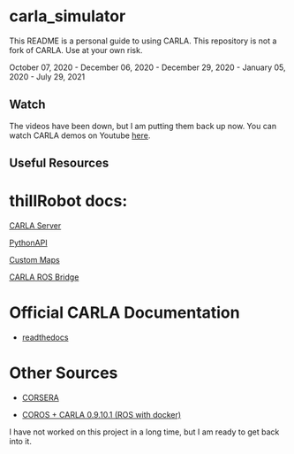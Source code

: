 # carla_simulator
This README is a personal guide to using CARLA. This repository is not a fork of CARLA. Use at your own risk.  

October 07, 2020 - December 06, 2020 - December 29, 2020 - January 05, 2020 - July 29, 2021 

## Watch
The videos have been down, but I am putting them back up now. You can watch CARLA demos on Youtube [here](https://youtu.be/e4NEGhGX1po).

## Useful Resources

# thillRobot docs:

  [CARLA Server](https://github.com/thillRobot/carla_simulator/blob/master/docs/server.md)

  [PythonAPI](https://github.com/thillRobot/carla_simulator/blob/master/docs/PythonAPI.md)

  [Custom Maps](https://github.com/thillRobot/carla_simulator/blob/master/docs/maps.md)
  
  [CARLA ROS Bridge](https://github.com/thillRobot/carla_simulator/blob/master/docs/ros_bridge.md)

# Official CARLA Documentation

- [readthedocs](https://carla.readthedocs.io/en/stable/)

# Other Sources

- [CORSERA](https://usermanual.wiki/Document/CARLASetupGuideUbuntu.271743992/help)

- [COROS + CARLA 0.9.10.1 (ROS with docker)](https://hub.docker.com/r/johannhaselberger/coros)

I have not worked on this project in a long time, but I am ready to get back into it.
